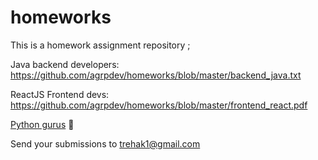 # homeworks

This is a homework assignment repository ; 

Java backend developers:  https://github.com/agrpdev/homeworks/blob/master/backend_java.txt  

ReactJS Frontend devs:    https://github.com/agrpdev/homeworks/blob/master/frontend_react.pdf

[Python gurus](./BACKEND_PYTHON.md) 🤖

Send your submissions to trehak1@gmail.com
